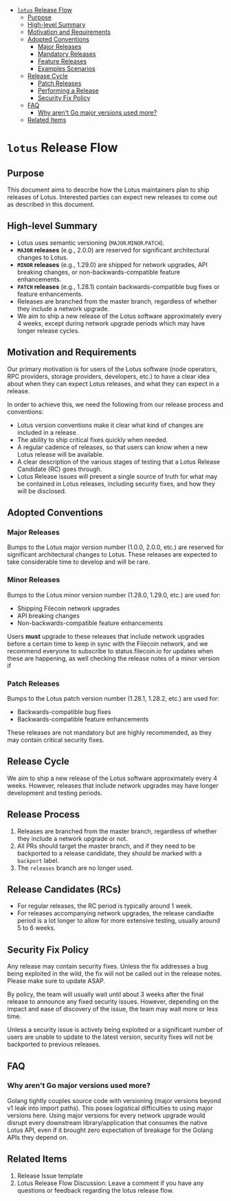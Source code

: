 
<!-- TOC -->

- [`lotus` Release Flow](#lotus-release-flow)
  - [Purpose](#purpose)
  - [High-level Summary](#high-level-summary)
  - [Motivation and Requirements](#motivation-and-requirements)
  - [Adopted Conventions](#adopted-conventions)
    - [Major Releases](#major-releases)
    - [Mandatory Releases](#mandatory-releases)
    - [Feature Releases](#feature-releases)
    - [Examples Scenarios](#examples-scenarios)
  - [Release Cycle](#release-cycle)
    - [Patch Releases](#patch-releases)
    - [Performing a Release](#performing-a-release)
    - [Security Fix Policy](#security-fix-policy)
  - [FAQ](#faq)
    - [Why aren't Go major versions used more?](#why-arent-go-major-versions-used-more)
  - [Related Items](#related-items)

<!-- /TOC -->

# `lotus` Release Flow

## Purpose

This document aims to describe how the Lotus maintainers plan to ship releases of Lotus. Interested parties can expect new releases to come out as described in this document.

## High-level Summary

- Lotus uses semantic versioning (`MAJOR`.`MINOR`.`PATCH`).
- **`MAJOR` releases** (e.g., 2.0.0) are reserved for significant architectural changes to Lotus.
- **`MINOR` releases** (e.g., 1.29.0) are shipped for network upgrades, API breaking changes, or non-backwards-compatible feature enhancements.
- **`PATCH` releases** (e.g., 1.28.1) contain backwards-compatible bug fixes or feature enhancements.
- Releases are branched from the master branch, regardless of whether they include a network upgrade.
- We aim to ship a new release of the Lotus software approximately every 4 weeks, except during network upgrade periods which may have longer release cycles.

## Motivation and Requirements

Our primary motivation is for users of the Lotus software (node operators, RPC providers, storage providers, developers, etc.) to have a clear idea about when they can expect Lotus releases, and what they can expect in a release.

In order to achieve this, we need the following from our release process and conventions:

- Lotus version conventions make it clear what kind of changes are included in a release.
- The ability to ship critical fixes quickly when needed.
- A regular cadence of releases, so that users can know when a new Lotus release will be available.
- A clear description of the various stages of testing that a Lotus Release Candidate (RC) goes through.
- Lotus Release issues will present a single source of truth for what may be contained in Lotus releases, including security fixes, and how they will be disclosed.

## Adopted Conventions

### Major Releases

Bumps to the Lotus major version number (1.0.0, 2.0.0, etc.) are reserved for significant architectural changes to Lotus. These releases are expected to take considerable time to develop and will be rare.

### Minor Releases

Bumps to the Lotus minor version number (1.28.0, 1.29.0, etc.) are used for:

- Shipping Filecoin network upgrades
- API breaking changes
- Non-backwards-compatible feature enhancements

Users **must** upgrade to these releases that include network upgrades before a certain time to keep in sync with the Filecoin network, and we recommend everyone to subscribe to status.filecoin.io for updates when these are happening, as well checking the release notes of a minor version if 

### Patch Releases

Bumps to the Lotus patch version number (1.28.1, 1.28.2, etc.) are used for:

- Backwards-compatible bug fixes
- Backwards-compatible feature enhancements

These releases are not mandatory but are highly recommended, as they may contain critical security fixes.

## Release Cycle

We aim to ship a new release of the Lotus software approximately every 4 weeks. However, releases that include network upgrades may have longer development and testing periods.

## Release Process

1. Releases are branched from the master branch, regardless of whether they include a network upgrade or not.
2. All PRs should target the master branch, and if they need to be backported to a release candidate, they should be marked with a `backport` label.
3. The `releases` branch are no longer used.

## Release Candidates (RCs)

- For regular releases, the RC period is typically around 1 week.
- For releases accompanying network upgrades, the release candiadte period is a lot longer to allow for more extensive testing, usually around 5 to 6 weeks.

## Security Fix Policy

Any release may contain security fixes. Unless the fix addresses a bug being exploited in the wild, the fix will not be called out in the release notes. Please make sure to update ASAP.

By policy, the team will usually wait until about 3 weeks after the final release to announce any fixed security issues. However, depending on the impact and ease of discovery of the issue, the team may wait more or less time.

Unless a security issue is actively being exploited or a significant number of users are unable to update to the latest version, security fixes will not be backported to previous releases.

## FAQ

### Why aren't Go major versions used more?

Golang tightly couples source code with versioning (major versions beyond v1 leak into import paths). This poses logistical difficulties to using major versions here. Using major versions for every network upgrade would disrupt every downstream library/application that consumes the native Lotus API, even if it brought zero expectation of breakage for the Golang APIs they depend on.

## Related Items

1. Release Issue template
2. Lotus Release Flow Discussion: Leave a comment if you have any questions or feedback regarding the lotus release flow.